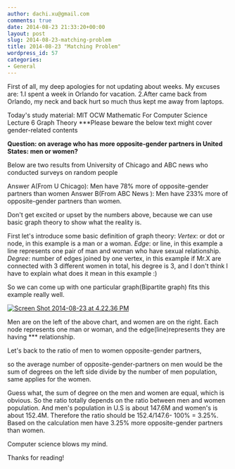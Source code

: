 ```yaml
---
author: dachi.xu@gmail.com
comments: true
date: 2014-08-23 21:33:20+00:00
layout: post
slug: 2014-08-23-matching-problem
title: 2014-08-23 "Matching Problem"
wordpress_id: 57
categories:
- General
---
```


First of all, my deep apologies for not updating about weeks. My excuses are:
1.I spent a week in Orlando for vacation.
2.After came back from Orlando, my neck and back hurt so much thus kept me away from laptops.

Today's study material: MIT OCW Mathematic For Computer Science Lecture 6 Graph Theory
***Please beware the below text might cover gender-related contents

**Question: on average who has more opposite-gender partners in United States: men or women?**

Below are two results from University of Chicago and ABC news who conducted surveys on random people

Answer A(From U Chicago): Men have 78% more of opposite-gender partners than women
Answer B(From ABC News ): Men have 233% more of opposite-gender partners than women.

Don't get excited or upset by the numbers above, because we can use basic graph theory to show what the reality is.

First let's introduce some basic definition of graph theory:
_Vertex_: or dot or node, in this example is a man or a woman.
_Edge_: or line, in this example a line represents one pair of man and woman who have sexual relationship.
_Degree_: number of edges joined by one vertex, in this example if Mr.X are connected with 3 different women in total, his degree is 3, and I don't think I have to explain what does it mean in this example :)

So we can come up with one particular graph(Bipartite graph) fits this example really well.

[![Screen Shot 2014-08-23 at 4.22.36 PM](http://dachicj.com/wp-content/uploads/2014/08/Screen-Shot-2014-08-23-at-4.22.36-PM-289x300.png)](http://dachicj.com/wp-content/uploads/2014/08/Screen-Shot-2014-08-23-at-4.22.36-PM.png)

Men are on the left of the above chart, and women are on the right. Each node represents one man or woman, and the edge(line)represents they are having *** relationship.

Let's back to the ratio of men to women opposite-gender partners,

so the average number of opposite-gender-partners on men would be the sum of degrees on the left side divide by the number of men population, same applies for the women.

Guess what, the sum of degree on the men and women are equal, which is obvious. So the ratio totally depends on the ratio between men and women population. And men's population in U.S is about 147.6M and women's is about 152.4M. Therefore the ratio should be 152.4/147.6- 100% = 3.25%. Based on the calculation men have 3.25% more opposite-gender partners than women.

Computer science blows my mind.

Thanks for reading!
 



